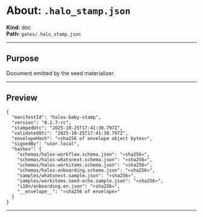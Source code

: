 # About: `.halo_stamp.json`

**Kind:** doc  
**Path:** `gates/.halo_stamp.json`

---

## Purpose

Document emitted by the seed materializer.

---

## Preview

```
{
  "manifestId": "halos-baby-stamp",
  "version": "0.2.7-rc",
  "stampedUtc": "2025-10-25T17:41:30.797Z",
  "validatedUtc": "2025-10-25T17:41:30.797Z",
  "envelopeHash": "<sha256 of envelope object bytes>",
  "signedBy": "user.local",
  "hashes": {
    "schemas/halos-workflow.schema.json": "«sha256»",
    "schemas/halos-whatsnext.schema.json": "«sha256»",
    "schemas/halos-workitems.schema.json": "«sha256»",
    "schemas/halos-onboarding.schema.json": "«sha256»",
    "samples/whatsnext.sample.json": "«sha256»",
    "samples/workitems.seed-echo.sample.json": "«sha256»",
    "i18n/onboarding.en.json": "«sha256»",
    "__envelope__": "«sha256 of envelope»"
  }
}
```

---
